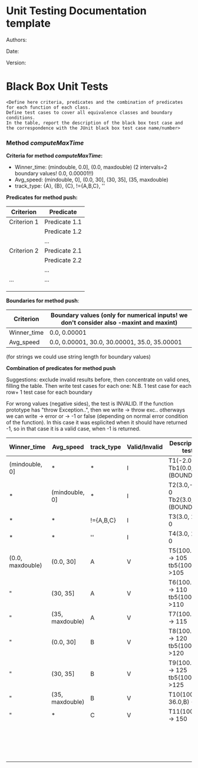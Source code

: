 # Unit Testing Documentation template

Authors:

Date:

Version:





# Black Box Unit Tests

```
<Define here criteria, predicates and the combination of predicates for each function of each class.
Define test cases to cover all equivalence classes and boundary conditions.
In the table, report the description of the black box test case and the correspondence with the JUnit black box test case name/number>
```



### Method $computeMaxTime$



**Criteria for method $computeMaxTime$:**
	
- Winner_time: (mindouble, 0.0], (0.0, maxdouble) (2 intervals=2 boundary values! 0.0, 0.00001!!)
- Avg_speed: (mindouble, 0], (0.0, 30], (30, 35], (35, maxdouble)
- track_type: {A}, {B}, {C}, !={A,B,C}, ''

**Predicates for method push:**

| Criterion   | Predicate     |
| ----------- | ------------- |
| Criterion 1 | Predicate 1.1 |
|             | Predicate 1.2 |
|             | ...           |
| Criterion 2 | Predicate 2.1 |
|             | Predicate 2.2 |
|             | ...           |
| ...         | ...           |
|             |               |
|             |               |
|             |               |



**Boundaries for method push**:

| Criterion   | Boundary values (only for numerical inputs! we don't consider also -maxint and maxint) |
| ----------- | -------------------------------------------------------------------------------------- |
| Winner_time | 0.0, 0.00001                                                                           |
| Avg_speed   | 0.0, 0.00001, 30.0, 30.00001, 35.0, 35.00001                                           |

(for strings we could use string length for boundary values)

 **Combination of predicates for method push**

Suggestions: exclude invalid results before, then concentrate on valid ones, filling the table. Then write test cases for each one: N.B. 1 test case for each row+ 1 test case for each boundary

For wrong values (negative sides), the test is INVALID. If the function prototype has "throw Exception..", then we write -> throw exc.. otherways we can write -> error or -> -1 or false (depending on normal error condition of the function). In this case it was esplicited when it should have returned -1, so in that case it is a valid case, when -1 is returned.

| Winner_time      | Avg_speed       | track_type | Valid/Invalid | Description of the test case                              |
| ---------------- | --------------- | ---------- | ------------- | --------------------------------------------------------- |
| (mindouble, 0]   | *               | *          | I             | T1(-2.0,1,A) -> 0 <br> Tb1(0.0,1,A)->0 (BOUNDARY 0.0)     |
| *                | (mindouble, 0]  | *          | I             | T2(3.0,-2.0,A) -> 0 <br> Tb2(3.0,0.0,A)->0 (BOUNDARY 0.0) |
| *                | *               | !={A,B,C}  | I             | T3(3.0, 10.0,D) -> 0                                      |
| *                | *               | ''         | I             | T4(3.0, 10.0,'') -> 0                                     |
| (0.0, maxdouble) | (0.0, 30]       | A          | V             | T5(100.0, 20.0,A) -> 105 <br> tb5(100.0, 30,A)->105       |
| "                | (30, 35]        | A          | V             | T6(100.0, 31.0,A) -> 110 <br> tb5(100.0, 35,A)->110       |
| "                | (35, maxdouble) | A          | V             | T7(100.0, 36.0,A) -> 115                                  |
| "                | (0.0, 30]       | B          | V             | T8(100.0, 20.0,B) -> 120 <br> tb5(100.0, 30,B)->120       |
| "                | (30, 35]        | B          | V             | T9(100.0, 31.0,B) -> 125 <br> tb5(100.0, 35,B)->125       |
| "                | (35, maxdouble) | B          | V             | T10(100.0, 36.0,B) -> 135                                 |
| "                | *               | C          | V             | T11(100.0,34.0,C) -> 150                                  |
|                  |                 |            |               |                                                           |
|                  |                 |            |               |                                                           |
|                  |                 |            |               |                                                           |
|                  |                 |            |               |                                                           |
|                  |                 |            |               |                                                           |
|                  |                 |            |               |                                                           |
|                  |                 |            |               |                                                           |
|                  |                 |            |               |                                                           |
|                  |                 |            |               |                                                           |
|                  |                 |            |               |                                                           |
|                  |                 |            |               |                                                           |
|                  |                 |            |               |                                                           |
|                  |                 |            |               |                                                           |
|                  |                 |            |               |                                                           |
|                  |                 |            |               |                                                           |
|                  |                 |            |               |                                                           |
|                  |                 |            |               |                                                           |


